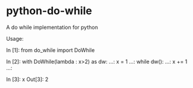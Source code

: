 # python-do-while
A do while implementation for python

Usage:

In [1]: from do_while import DoWhile

In [2]: with DoWhile(lambda : x>2) as dw:
    ...:     x = 1
    ...:     while dw():
    ...:         x += 1
    ...: 

In [3]: x
Out[3]: 2
